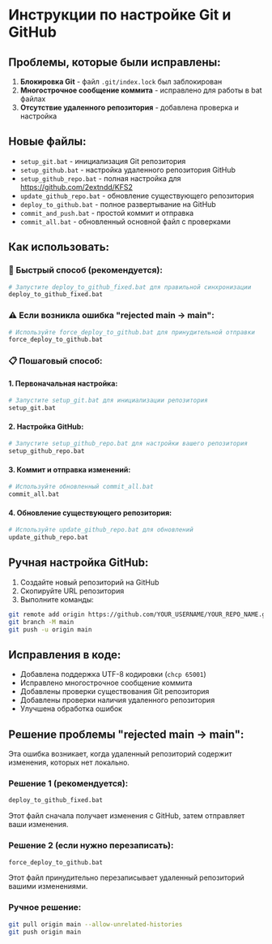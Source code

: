 # Инструкции по настройке Git и GitHub

## Проблемы, которые были исправлены:

1. **Блокировка Git** - файл `.git/index.lock` был заблокирован
2. **Многострочное сообщение коммита** - исправлено для работы в bat файлах
3. **Отсутствие удаленного репозитория** - добавлена проверка и настройка

## Новые файлы:

- `setup_git.bat` - инициализация Git репозитория
- `setup_github.bat` - настройка удаленного репозитория GitHub
- `setup_github_repo.bat` - полная настройка для https://github.com/2extndd/KFS2
- `update_github_repo.bat` - обновление существующего репозитория
- `deploy_to_github.bat` - полное развертывание на GitHub
- `commit_and_push.bat` - простой коммит и отправка
- `commit_all.bat` - обновленный основной файл с проверками

## Как использовать:

### 🚀 Быстрый способ (рекомендуется):
```bash
# Запустите deploy_to_github_fixed.bat для правильной синхронизации
deploy_to_github_fixed.bat
```

### ⚠️ Если возникла ошибка "rejected main -> main":
```bash
# Используйте force_deploy_to_github.bat для принудительной отправки
force_deploy_to_github.bat
```

### 📋 Пошаговый способ:

#### 1. Первоначальная настройка:
```bash
# Запустите setup_git.bat для инициализации репозитория
setup_git.bat
```

#### 2. Настройка GitHub:
```bash
# Запустите setup_github_repo.bat для настройки вашего репозитория
setup_github_repo.bat
```

#### 3. Коммит и отправка изменений:
```bash
# Используйте обновленный commit_all.bat
commit_all.bat
```

#### 4. Обновление существующего репозитория:
```bash
# Используйте update_github_repo.bat для обновлений
update_github_repo.bat
```

## Ручная настройка GitHub:

1. Создайте новый репозиторий на GitHub
2. Скопируйте URL репозитория
3. Выполните команды:
```bash
git remote add origin https://github.com/YOUR_USERNAME/YOUR_REPO_NAME.git
git branch -M main
git push -u origin main
```

## Исправления в коде:

- Добавлена поддержка UTF-8 кодировки (`chcp 65001`)
- Исправлено многострочное сообщение коммита
- Добавлены проверки существования Git репозитория
- Добавлены проверки наличия удаленного репозитория
- Улучшена обработка ошибок

## Решение проблемы "rejected main -> main":

Эта ошибка возникает, когда удаленный репозиторий содержит изменения, которых нет локально.

### Решение 1 (рекомендуется):
```bash
deploy_to_github_fixed.bat
```
Этот файл сначала получает изменения с GitHub, затем отправляет ваши изменения.

### Решение 2 (если нужно перезаписать):
```bash
force_deploy_to_github.bat
```
Этот файл принудительно перезаписывает удаленный репозиторий вашими изменениями.

### Ручное решение:
```bash
git pull origin main --allow-unrelated-histories
git push origin main
```
